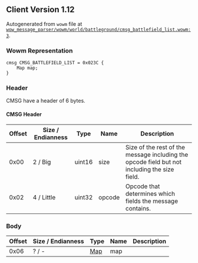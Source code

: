 ## Client Version 1.12

Autogenerated from `wowm` file at [`wow_message_parser/wowm/world/battleground/cmsg_battlefield_list.wowm:3`](https://github.com/gtker/wow_messages/tree/main/wow_message_parser/wowm/world/battleground/cmsg_battlefield_list.wowm#L3).

### Wowm Representation
```rust,ignore
cmsg CMSG_BATTLEFIELD_LIST = 0x023C {
    Map map;
}
```
### Header
CMSG have a header of 6 bytes.

#### CMSG Header
| Offset | Size / Endianness | Type   | Name   | Description |
| ------ | ----------------- | ------ | ------ | ----------- |
| 0x00   | 2 / Big           | uint16 | size   | Size of the rest of the message including the opcode field but not including the size field.|
| 0x02   | 4 / Little        | uint32 | opcode | Opcode that determines which fields the message contains.|
### Body
| Offset | Size / Endianness | Type | Name | Description |
| ------ | ----------------- | ---- | ---- | ----------- |
| 0x06 | ? / - | [Map](map.md) | map |  |
